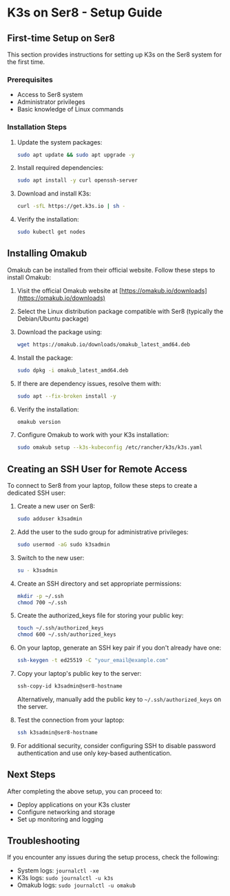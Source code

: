 # K3s on Ser8 - Setup Guide

## First-time Setup on Ser8

This section provides instructions for setting up K3s on the Ser8 system for the first time.

### Prerequisites

- Access to Ser8 system
- Administrator privileges
- Basic knowledge of Linux commands

### Installation Steps

1. Update the system packages:
   ```bash
   sudo apt update && sudo apt upgrade -y
   ```

2. Install required dependencies:
   ```bash
   sudo apt install -y curl openssh-server
   ```

3. Download and install K3s:
   ```bash
   curl -sfL https://get.k3s.io | sh -
   ```

4. Verify the installation:
   ```bash
   sudo kubectl get nodes
   ```

## Installing Omakub

Omakub can be installed from their official website. Follow these steps to install Omakub:

1. Visit the official Omakub website at [https://omakub.io/downloads](https://omakub.io/downloads)

2. Select the Linux distribution package compatible with Ser8 (typically the Debian/Ubuntu package)

3. Download the package using:
   ```bash
   wget https://omakub.io/downloads/omakub_latest_amd64.deb
   ```

4. Install the package:
   ```bash
   sudo dpkg -i omakub_latest_amd64.deb
   ```

5. If there are dependency issues, resolve them with:
   ```bash
   sudo apt --fix-broken install -y
   ```

6. Verify the installation:
   ```bash
   omakub version
   ```

7. Configure Omakub to work with your K3s installation:
   ```bash
   sudo omakub setup --k3s-kubeconfig /etc/rancher/k3s/k3s.yaml
   ```

## Creating an SSH User for Remote Access

To connect to Ser8 from your laptop, follow these steps to create a dedicated SSH user:

1. Create a new user on Ser8:
   ```bash
   sudo adduser k3sadmin
   ```

2. Add the user to the sudo group for administrative privileges:
   ```bash
   sudo usermod -aG sudo k3sadmin
   ```

3. Switch to the new user:
   ```bash
   su - k3sadmin
   ```

4. Create an SSH directory and set appropriate permissions:
   ```bash
   mkdir -p ~/.ssh
   chmod 700 ~/.ssh
   ```

5. Create the authorized_keys file for storing your public key:
   ```bash
   touch ~/.ssh/authorized_keys
   chmod 600 ~/.ssh/authorized_keys
   ```

6. On your laptop, generate an SSH key pair if you don't already have one:
   ```bash
   ssh-keygen -t ed25519 -C "your_email@example.com"
   ```

7. Copy your laptop's public key to the server:
   ```bash
   ssh-copy-id k3sadmin@ser8-hostname
   ```
   Alternatively, manually add the public key to `~/.ssh/authorized_keys` on the server.

8. Test the connection from your laptop:
   ```bash
   ssh k3sadmin@ser8-hostname
   ```

9. For additional security, consider configuring SSH to disable password authentication and use only key-based authentication.

## Next Steps

After completing the above setup, you can proceed to:
- Deploy applications on your K3s cluster
- Configure networking and storage
- Set up monitoring and logging

## Troubleshooting

If you encounter any issues during the setup process, check the following:
- System logs: `journalctl -xe`
- K3s logs: `sudo journalctl -u k3s`
- Omakub logs: `sudo journalctl -u omakub`
